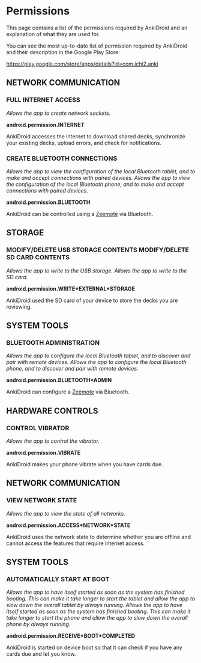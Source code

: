 # Permissions

This page contains a list of the permissions required by AnkiDroid and an explanation of what they are used for.

You can see the most up-to-date list of permission required by AnkiDroid and their description in the Google Play Store:

https://play.google.com/store/apps/details?id=com.ichi2.anki


## NETWORK COMMUNICATION


### FULL INTERNET ACCESS

_Allows the app to create network sockets._

**android.permission.INTERNET**

AnkiDroid accesses the internet to download shared decks, synchronize your existing decks, upload errors, and check for notifications.


### CREATE BLUETOOTH CONNECTIONS

_Allows the app to view the configuration of the local Bluetooth tablet, and to make and accept connections with paired devices. Allows the app to view the configuration of the local Bluetooth phone, and to make and accept connections with paired devices._

**android.permission.BLUETOOTH**

AnkiDroid can be controlled using a [Zeemote](Zeemote.md) via Bluetooth.


## STORAGE


### MODIFY/DELETE USB STORAGE CONTENTS MODIFY/DELETE SD CARD CONTENTS

_Allows the app to write to the USB storage. Allows the app to write to the SD card._

**android.permission.WRITE\*EXTERNAL\*STORAGE**

AnkiDroid used the SD card of your device to store the decks you are reviewing.


## SYSTEM TOOLS


### BLUETOOTH ADMINISTRATION

_Allows the app to configure the local Bluetooth tablet, and to discover and pair with remote devices. Allows the app to configure the local Bluetooth phone, and to discover and pair with remote devices._

**android.permission.BLUETOOTH\*ADMIN**

AnkiDroid can configure a [Zeemote](Zeemote.md) via Bluetooth.


## HARDWARE CONTROLS


### CONTROL VIBRATOR

_Allows the app to control the vibrator._

**android.permission.VIBRATE**

AnkiDroid makes your phone vibrate when you have cards due.


## NETWORK COMMUNICATION


### VIEW NETWORK STATE

_Allows the app to view the state of all networks._

**android.permission.ACCESS\*NETWORK\*STATE**

AnkiDroid uses the network state to determine whether you are offline and cannot access the features that require internet access.


## SYSTEM TOOLS


### AUTOMATICALLY START AT BOOT

_Allows the app to have itself started as soon as the system has finished booting. This can make it take longer to start the tablet and allow the app to slow down the overall tablet by always running. Allows the app to have itself started as soon as the system has finished booting. This can make it take longer to start the phone and allow the app to slow down the overall phone by always running._

**android.permission.RECEIVE\*BOOT\*COMPLETED**

AnkiDroid is started on device boot so that it can check if you have any cards due and let you know.